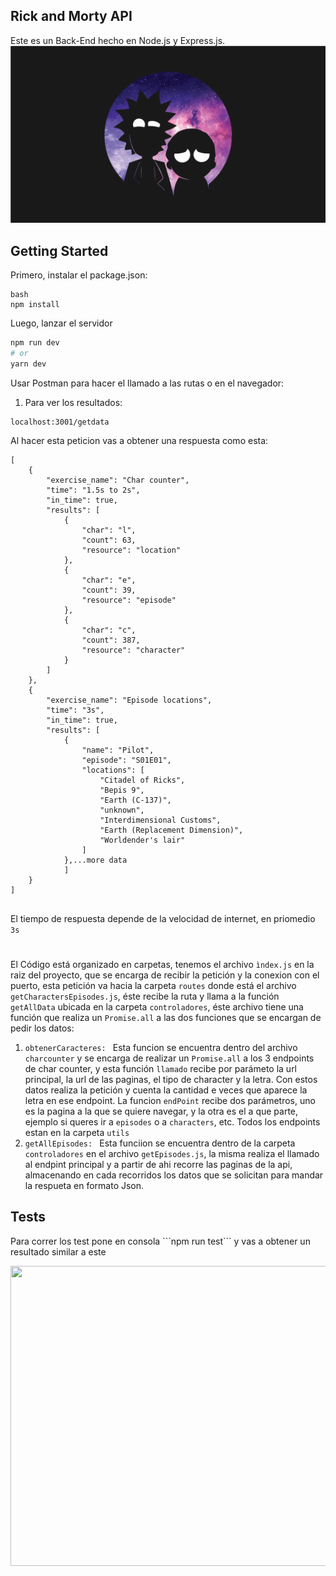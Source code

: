 ## Rick and Morty API

Este es un Back-End hecho en Node.js y Express.js.
<img src='img/rym.png'>
## Getting Started

Primero, instalar el package.json:

```
bash
npm install
```

Luego, lanzar el servidor

```bash
npm run dev
# or
yarn dev
```

Usar Postman para hacer el llamado a las rutas o en el navegador:

1. Para ver los resultados:
```
localhost:3001/getdata
```
Al hacer esta peticion vas a obtener una respuesta como esta:
```
[
    {
        "exercise_name": "Char counter",
        "time": "1.5s to 2s",
        "in_time": true,
        "results": [
            {
                "char": "l",
                "count": 63,
                "resource": "location"
            },
            {
                "char": "e",
                "count": 39,
                "resource": "episode"
            },
            {
                "char": "c",
                "count": 387,
                "resource": "character"
            }
        ]
    },
    {
        "exercise_name": "Episode locations",
        "time": "3s",
        "in_time": true,
        "results": [
            {
                "name": "Pilot",
                "episode": "S01E01",
                "locations": [
                    "Citadel of Ricks",
                    "Bepis 9",
                    "Earth (C-137)",
                    "unknown",
                    "Interdimensional Customs",
                    "Earth (Replacement Dimension)",
                    "Worldender's lair"
                ]
            },...more data
            ]
    }
]
  
```
El tiempo de respuesta depende de la velocidad de internet, en priomedio ```3s```

#
El Código está organizado en carpetas, tenemos el archivo ```ìndex.js``` en la raiz del proyecto, que se encarga de recibir la petición y la conexion con el puerto,
esta petición va hacia la carpeta ```routes``` donde está el archivo ```getCharactersEpisodes.js```, éste recibe la ruta y llama a la función ```getAllData``` ubicada en la carpeta ```controladores```, éste archivo tiene una función que realiza un ```Promise.all``` a las dos funciones que se encargan de pedir los datos:
    <ol>
        <li>```obtenerCaracteres: ``` 
                Esta funcion se encuentra dentro del archivo ```charcounter``` y se encarga de realizar un ```Promise.all``` a los 3 endpoints de char counter, y esta función ```llamado``` recibe por parámeto la url principal, la url de las paginas, el tipo de character y la letra.
                    Con estos datos realiza la petición y cuenta la cantidad e veces que aparece la letra en ese endpoint. 
                La funcion ```endPoint``` recibe dos parámetros, uno es la pagina a la que se quiere navegar, y la otra es el a que parte, ejemplo si queres ir a ```episodes``` o a ```characters```, etc. Todos los endpoints estan en la carpeta ```utils```
        </li>
        <li>```getAllEpisodes: ```
                Esta funciion se encuentra dentro de la carpeta ```controladores``` en el archivo ```getEpisodes.js```, la misma realiza el llamado al endpint principal y a partir de ahi recorre las paginas de la api, almacenando en cada recorridos los datos que se solicitan para mandar la respueta en formato Json. 
        </li>
    </ol>


<h2>Tests</h2>
<p>Para correr los test pone en consola ```npm run test``` y vas a obtener un resultado similar a este</p>

<img src="https://drive.google.com/file/d/1rKUogBRLf2YN8aNOmg2GWTFah2CHaCV-/preview" width="640" height="480" >